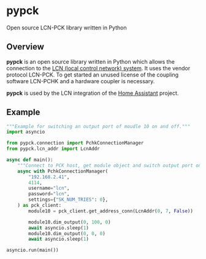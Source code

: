 # pypck

Open source LCN-PCK library written in Python

## Overview

**pypck** is an open source library written in Python which allows the connection to the [LCN (local control network) system](https://www.lcn.eu). It uses the vendor protocol LCN-PCK.
To get started an unused license of the coupling software LCN-PCHK and a hardware coupler is necessary.

**pypck** is used by the LCN integration of the [Home Assistant](https://home-assistant.io/) project.

## Example

```python
"""Example for switching an output port of moudle 10 on and off."""
import asyncio

from pypck.connection import PchkConnectionManager
from pypck.lcn_addr import LcnAddr

async def main():
    """Connect to PCK host, get module object and switch output port on and off."""
    async with PchkConnectionManager(
        "192.168.2.41",
        4114,
        username="lcn",
        password="lcn",
        settings={"SK_NUM_TRIES": 0},
    ) as pck_client:
        module10 = pck_client.get_address_conn(LcnAddr(0, 7, False))

        module10.dim_output(0, 100, 0)
        await asyncio.sleep(1)
        module10.dim_output(0, 0, 0)
        await asyncio.sleep(1)

asyncio.run(main())
```
